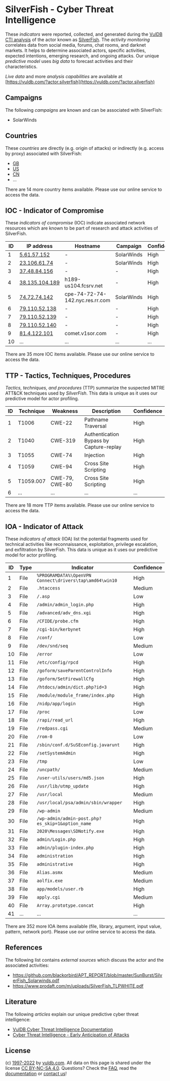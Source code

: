 # SilverFish - Cyber Threat Intelligence

These _indicators_ were reported, collected, and generated during the [VulDB CTI analysis](https://vuldb.com/?kb.cti) of the actor known as [SilverFish](https://vuldb.com/?actor.silverfish). The _activity monitoring_ correlates data from social media, forums, chat rooms, and darknet markets. It helps to determine associated actors, specific activities, expected intentions, emerging research, and ongoing attacks. Our unique _predictive model_ uses _big data_ to forecast activities and their characteristics.

_Live data_ and more _analysis capabilities_ are available at [https://vuldb.com/?actor.silverfish](https://vuldb.com/?actor.silverfish)

## Campaigns

The following _campaigns_ are known and can be associated with SilverFish:

* SolarWinds

## Countries

These _countries_ are directly (e.g. origin of attacks) or indirectly (e.g. access by proxy) associated with SilverFish:

* [GB](https://vuldb.com/?country.gb)
* [US](https://vuldb.com/?country.us)
* [CN](https://vuldb.com/?country.cn)
* ...

There are 14 more country items available. Please use our online service to access the data.

## IOC - Indicator of Compromise

These _indicators of compromise_ (IOC) indicate associated network resources which are known to be part of research and attack activities of SilverFish.

ID | IP address | Hostname | Campaign | Confidence
-- | ---------- | -------- | -------- | ----------
1 | [5.61.57.152](https://vuldb.com/?ip.5.61.57.152) | - | SolarWinds | High
2 | [23.106.61.74](https://vuldb.com/?ip.23.106.61.74) | - | SolarWinds | High
3 | [37.48.84.156](https://vuldb.com/?ip.37.48.84.156) | - | - | High
4 | [38.135.104.189](https://vuldb.com/?ip.38.135.104.189) | h189-us104.fcsrv.net | - | High
5 | [74.72.74.142](https://vuldb.com/?ip.74.72.74.142) | cpe-74-72-74-142.nyc.res.rr.com | SolarWinds | High
6 | [79.110.52.138](https://vuldb.com/?ip.79.110.52.138) | - | - | High
7 | [79.110.52.139](https://vuldb.com/?ip.79.110.52.139) | - | - | High
8 | [79.110.52.140](https://vuldb.com/?ip.79.110.52.140) | - | - | High
9 | [81.4.122.101](https://vuldb.com/?ip.81.4.122.101) | comet.v1sor.com | - | High
10 | ... | ... | ... | ...

There are 35 more IOC items available. Please use our online service to access the data.

## TTP - Tactics, Techniques, Procedures

_Tactics, techniques, and procedures_ (TTP) summarize the suspected MITRE ATT&CK techniques used by _SilverFish_. This data is unique as it uses our predictive model for actor profiling.

ID | Technique | Weakness | Description | Confidence
-- | --------- | -------- | ----------- | ----------
1 | T1006 | CWE-22 | Pathname Traversal | High
2 | T1040 | CWE-319 | Authentication Bypass by Capture-replay | High
3 | T1055 | CWE-74 | Injection | High
4 | T1059 | CWE-94 | Cross Site Scripting | High
5 | T1059.007 | CWE-79, CWE-80 | Cross Site Scripting | High
6 | ... | ... | ... | ...

There are 18 more TTP items available. Please use our online service to access the data.

## IOA - Indicator of Attack

These _indicators of attack_ (IOA) list the potential fragments used for technical activities like reconnaissance, exploitation, privilege escalation, and exfiltration by SilverFish. This data is unique as it uses our predictive model for actor profiling.

ID | Type | Indicator | Confidence
-- | ---- | --------- | ----------
1 | File | `%PROGRAMDATA%\OpenVPN Connect\drivers\tap\amd64\win10` | High
2 | File | `.htaccess` | Medium
3 | File | `/.asp` | Low
4 | File | `/admin/admin_login.php` | High
5 | File | `/advanced/adv_dns.xgi` | High
6 | File | `/CFIDE/probe.cfm` | High
7 | File | `/cgi-bin/kerbynet` | High
8 | File | `/conf/` | Low
9 | File | `/dev/snd/seq` | Medium
10 | File | `/error` | Low
11 | File | `/etc/config/rpcd` | High
12 | File | `/goform/saveParentControlInfo` | High
13 | File | `/goform/SetFirewallCfg` | High
14 | File | `/htdocs/admin/dict.php?id=3` | High
15 | File | `/module/module_frame/index.php` | High
16 | File | `/nidp/app/login` | High
17 | File | `/proc` | Low
18 | File | `/rapi/read_url` | High
19 | File | `/redpass.cgi` | Medium
20 | File | `/rom-0` | Low
21 | File | `/sbin/conf.d/SuSEconfig.javarunt` | High
22 | File | `/setSystemAdmin` | High
23 | File | `/tmp` | Low
24 | File | `/uncpath/` | Medium
25 | File | `/user-utils/users/md5.json` | High
26 | File | `/usr/lib/utmp_update` | High
27 | File | `/usr/local` | Medium
28 | File | `/usr/local/psa/admin/sbin/wrapper` | High
29 | File | `/wp-admin` | Medium
30 | File | `/wp-admin/admin-post.php?es_skip=1&option_name` | High
31 | File | `2020\Messages\SDNotify.exe` | High
32 | File | `admin/Login.php` | High
33 | File | `admin/plugin-index.php` | High
34 | File | `administration` | High
35 | File | `administrative` | High
36 | File | `Alias.asmx` | Medium
37 | File | `aolfix.exe` | Medium
38 | File | `app/models/user.rb` | High
39 | File | `apply.cgi` | Medium
40 | File | `Array.prototype.concat` | High
41 | ... | ... | ...

There are 352 more IOA items available (file, library, argument, input value, pattern, network port). Please use our online service to access the data.

## References

The following list contains _external sources_ which discuss the actor and the associated activities:

* https://github.com/blackorbird/APT_REPORT/blob/master/SunBurst/SilverFish_Solarwinds.pdf
* https://www.prodaft.com/m/uploads/SilverFish_TLPWHITE.pdf

## Literature

The following _articles_ explain our unique predictive cyber threat intelligence:

* [VulDB Cyber Threat Intelligence Documentation](https://vuldb.com/?kb.cti)
* [Cyber Threat Intelligence - Early Anticipation of Attacks](https://www.scip.ch/en/?labs.20201022)

## License

(c) [1997-2022](https://vuldb.com/?kb.changelog) by [vuldb.com](https://vuldb.com/?kb.about). All data on this page is shared under the license [CC BY-NC-SA 4.0](https://creativecommons.org/licenses/by-nc-sa/4.0/). Questions? Check the [FAQ](https://vuldb.com/?kb.faq), read the [documentation](https://vuldb.com/?kb) or [contact us](https://vuldb.com/?contact)!
